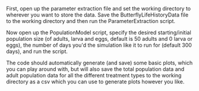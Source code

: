First, open up the parameter extraction file and set the working directory to wherever you want to store the data. Save the ButterflyLifeHistoryData file to the working directory and then run the ParameterExtraction script.

Now open up the PopulationModel script, specify the desired starting/initial population size (of adults, larva and eggs, default is 50 adults and 0 larva or eggs), the number of days you'd the simulation like it to run for (default 300 days), and run the script.

The code should automatically generate (and save) some basic plots, which you can play around with, but will also save the total population data and adult population data for all the different treatment types to the working directory as a csv which you can use to generate plots however you like.
